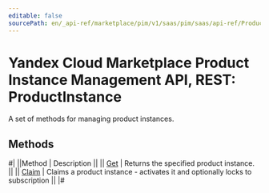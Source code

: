 ```yaml
---
editable: false
sourcePath: en/_api-ref/marketplace/pim/v1/saas/pim/saas/api-ref/ProductInstance/index.md
---
```


# Yandex Cloud Marketplace Product Instance Management API, REST: ProductInstance

A set of methods for managing product instances.

## Methods

#|
||Method | Description ||
|| [Get](get.md) | Returns the specified product instance. ||
|| [Claim](claim.md) | Claims a product instance - activates it and optionally locks to subscription ||
|#